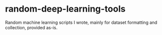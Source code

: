# random-deep-learning-tools
Random machine learning scripts I wrote, mainly for dataset formatting and collection, provided as-is.
